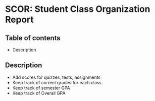 # SCOR: Student Class Organization Report

## Table of contents

* Description

## Description
* Add scores for quizzes, tests, assignments
* Keep track of current grades for each class.
* Keep track of semester GPA
* Keep track of Overall GPA

